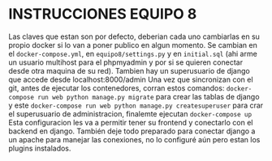 # INSTRUCCIONES EQUIPO 8

Las claves que estan son por defecto, deberian cada uno cambiarlas en su propio docker si lo van a poner publico en algun momento.
Se cambian en el ``` docker-compose.yml ```, en ``` equipo8/settings.py ``` y en ``` initial.sql ``` 
(ahi arme un usuario multihost para el phpmyadmin y por si se quieren conectar desde otra maquina de su red). 
Tambien hay un superusuario de django que accede desde localhost:8000/admin
Una vez que sincronizan con el git, antes de ejecutar los contenedores, corran estos comandos:
``` docker-compose run web python manage.py migrate ``` para crear las tablas de django y este  ``` docker-compose run web python manage.py createsuperuser ``` para crar el superusuario de administracion, finalemte ejecutan ``` docker-compose up ```
Esta configuracion les va a permitir tener su frontend y conectarlo con el backend en django. 
También deje todo preparado para conectar django a un apache para manejar las conexiones, no lo configuré aún pero estan los plugins instalados.
